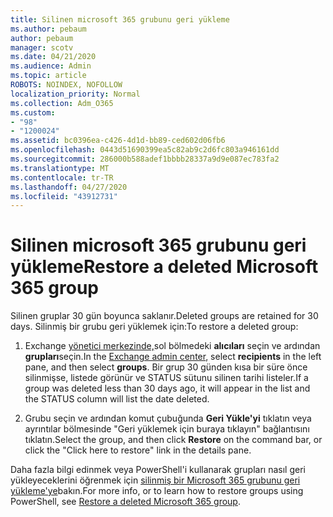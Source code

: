 ```yaml
---
title: Silinen microsoft 365 grubunu geri yükleme
ms.author: pebaum
author: pebaum
manager: scotv
ms.date: 04/21/2020
ms.audience: Admin
ms.topic: article
ROBOTS: NOINDEX, NOFOLLOW
localization_priority: Normal
ms.collection: Adm_O365
ms.custom:
- "98"
- "1200024"
ms.assetid: bc0396ea-c426-4d1d-bb89-ced602d06fb6
ms.openlocfilehash: 0443d51690399ea5c82ab9c2d6fc803a946161dd
ms.sourcegitcommit: 286000b588adef1bbbb28337a9d9e087ec783fa2
ms.translationtype: MT
ms.contentlocale: tr-TR
ms.lasthandoff: 04/27/2020
ms.locfileid: "43912731"
---
```

# <a name="restore-a-deleted-microsoft-365-group"></a><span data-ttu-id="22e75-102">Silinen microsoft 365 grubunu geri yükleme</span><span class="sxs-lookup"><span data-stu-id="22e75-102">Restore a deleted Microsoft 365 group</span></span>

<span data-ttu-id="22e75-103">Silinen gruplar 30 gün boyunca saklanır.</span><span class="sxs-lookup"><span data-stu-id="22e75-103">Deleted groups are retained for 30 days.</span></span> <span data-ttu-id="22e75-104">Silinmiş bir grubu geri yüklemek için:</span><span class="sxs-lookup"><span data-stu-id="22e75-104">To restore a deleted group:</span></span>
  
1. <span data-ttu-id="22e75-105">Exchange [yönetici merkezinde,](https://outlook.office365.com/ecp/)sol bölmedeki **alıcıları** seçin ve ardından **grupları**seçin.</span><span class="sxs-lookup"><span data-stu-id="22e75-105">In the [Exchange admin center](https://outlook.office365.com/ecp/), select **recipients** in the left pane, and then select **groups**.</span></span> <span data-ttu-id="22e75-106">Bir grup 30 günden kısa bir süre önce silinmişse, listede görünür ve STATUS sütunu silinen tarihi listeler.</span><span class="sxs-lookup"><span data-stu-id="22e75-106">If a group was deleted less than 30 days ago, it will appear in the list and the STATUS column will list the date deleted.</span></span>

2. <span data-ttu-id="22e75-107">Grubu seçin ve ardından komut çubuğunda **Geri Yükle'yi** tıklatın veya ayrıntılar bölmesinde "Geri yüklemek için buraya tıklayın" bağlantısını tıklatın.</span><span class="sxs-lookup"><span data-stu-id="22e75-107">Select the group, and then click **Restore** on the command bar, or click the "Click here to restore" link in the details pane.</span></span>

<span data-ttu-id="22e75-108">Daha fazla bilgi edinmek veya PowerShell'i kullanarak grupları nasıl geri yükleyeceklerini öğrenmek için [silinmiş bir Microsoft 365 grubunu geri yükleme'ye](https://go.microsoft.com/fwlink/?linkid=867802)bakın.</span><span class="sxs-lookup"><span data-stu-id="22e75-108">For more info, or to learn how to restore groups using PowerShell, see [Restore a deleted Microsoft 365 group](https://go.microsoft.com/fwlink/?linkid=867802).</span></span>
  